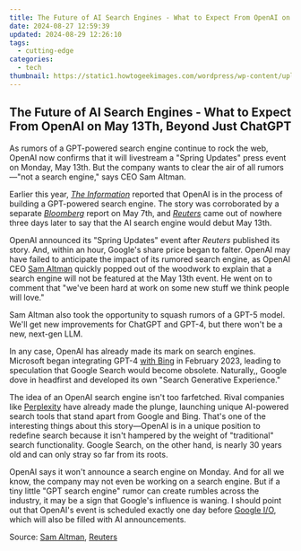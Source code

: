 ```yaml
---
title: The Future of AI Search Engines - What to Expect From OpenAI on May 13Th, Beyond Just ChatGPT
date: 2024-08-27 12:59:39
updated: 2024-08-29 12:26:10
tags:
  - cutting-edge
categories:
  - tech
thumbnail: https://static1.howtogeekimages.com/wordpress/wp-content/uploads/2024/01/chatgpt-hero2.jpg
---
```


## The Future of AI Search Engines - What to Expect From OpenAI on May 13Th, Beyond Just ChatGPT

As rumors of a GPT-powered search engine continue to rock the web, OpenAI now confirms that it will livestream a "Spring Updates" press event on Monday, May 13th. But the company wants to clear the air of all rumors—"not a search engine," says CEO Sam Altman.

 Earlier this year, _[The Information](https://www.theinformation.com/articles/openai-develops-web-search-product-in-challenge-to-google)_ reported that OpenAI is in the process of building a GPT-powered search engine. The story was corroborated by a separate _[Bloomberg](https://www.bloomberg.com/news/articles/2024-05-07/openai-is-readying-an-ai-search-product-to-rival-google-perplexity)_ report on May 7th, and _[Reuters](https://www.reuters.com/technology/openai-plans-announce-google-search-competitor-monday-sources-say-2024-05-09/)_ came out of nowhere three days later to say that the AI search engine would debut May 13th.

 OpenAI announced its "Spring Updates" event after _Reuters_ published its story. And, within an hour, Google's share price began to falter. OpenAI may have failed to anticipate the impact of its rumored search engine, as OpenAI CEO [Sam Altman](https://www.howtogeek.com/openai-may-13th-event/ttps://twitter.com/sama/status/1788989777452408943) quickly popped out of the woodwork to explain that a search engine will not be featured at the May 13th event. He went on to comment that "we've been hard at work on some new stuff we think people will love."

 Sam Altman also took the opportunity to squash rumors of a GPT-5 model. We'll get new improvements for ChatGPT and GPT-4, but there won't be a new, next-gen LLM.

 In any case, OpenAI has already made its mark on search engines. Microsoft began integrating GPT-4 [with Bing](https://driver-download.techidaily.com/seamless-driver-installation-for-epson-devices-on-your-pc-with-windows/) in February 2023, leading to speculation that Google Search would become obsolete. Naturally,, Google dove in headfirst and developed its own "Search Generative Experience."

 The idea of an OpenAI search engine isn't too farfetched. Rival companies like [Perplexity](https://twitter-videos.techidaily.com/new-2024-approved-step-by-step-live-tweeting-tactics/) have already made the plunge, launching unique AI-powered search tools that stand apart from Google and Bing. That's one of the interesting things about this story—OpenAI is in a unique position to redefine search because it isn't hampered by the weight of "traditional" search functionality. Google Search, on the other hand, is nearly 30 years old and can only stray so far from its roots.

 OpenAI says it won't announce a search engine on Monday. And for all we know, the company may not even be working on a search engine. But if a tiny little "GPT search engine" rumor can create rumbles across the industry, it may be a sign that Google's influence is waning. I should point out that OpenAI's event is scheduled exactly one day before [Google I/O](https://extra-support.techidaily.com/new-leveraging-picture-in-progressive-mode-on-chrome-across-platforms/), which will also be filled with AI announcements. 

 Source: [Sam Altman](https://twitter.com/sama/status/1788989777452408943), [Reuters](https://www.reuters.com/technology/openai-plans-announce-google-search-competitor-monday-sources-say-2024-05-09/)

<ins class="adsbygoogle"
     style="display:block"
     data-ad-format="autorelaxed"
     data-ad-client="ca-pub-7571918770474297"
     data-ad-slot="1223367746"></ins>



<ins class="adsbygoogle"
     style="display:block"
     data-ad-client="ca-pub-7571918770474297"
     data-ad-slot="8358498916"
     data-ad-format="auto"
     data-full-width-responsive="true"></ins>
